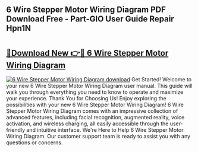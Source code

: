 ## 6 Wire Stepper Motor Wiring Diagram PDF Download Free - Part-GIO User Guide Repair Hpn1N

# <h2><a href="http://dfkn86d.blite.top/?on=6+Wire+Stepper+Motor+Wiring+Diagram">🔗Download New 👉🔴 6 Wire Stepper Motor Wiring Diagram</a></h2>

[![6 Wire Stepper Motor Wiring Diagram download](https://i.imgur.com/lujVjoI.png)](http://dfkn86d.blite.top/?on=6+Wire+Stepper+Motor+Wiring+Diagram)
Get Started! Welcome to your new 6 Wire Stepper Motor Wiring Diagram user manual. This guide will walk you through everything you need to know to operate and maximize your experience. Thank You for Choosing Us! Enjoy exploring the possibilities with your new 6 Wire Stepper Motor Wiring Diagram! 6 Wire Stepper Motor Wiring Diagram comes with an impressive collection of advanced features, including facial recognition, augmented reality, voice activation, and wireless charging, all easily accessible through the user-friendly and intuitive interface. We're Here to Help 6 Wire Stepper Motor Wiring Diagram. Our customer support team is ready to assist you with any questions or concerns.
